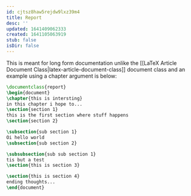 ```yaml
---
id: cjtsz8haw5rejdw9lxz39m4
title: Report
desc: ''
updated: 1641409062333
created: 1641105063919
stub: false
isDir: false
---
```



This is meant for long form documentation unlike the [[LaTeX Article Document Class|latex-article-document-class]] document class and an example using a chapter argument is below:

```latex
\documentclass{report}
\begin{document}
\chapter{this is intersting}
in this chapter i hope to...
\section{section 1}
this is the first section where stuff happens
\section{section 2}

\subsection{sub section 1}
Oi hello world
\subsection{sub section 2}

\subsubsection{sub sub section 1}
tis but a test
\section{this is section 3}

\section{this is section 4}
ending thoughts...
\end{document}
```
